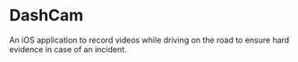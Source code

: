 # DashCam
 An iOS application to record videos while driving on the road to ensure hard evidence in case of an incident. 
